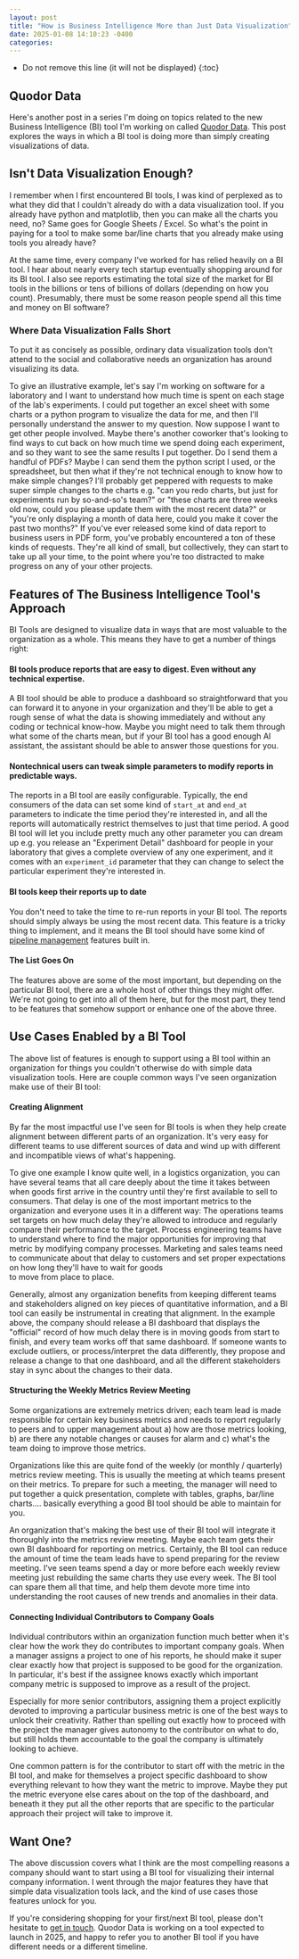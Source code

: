 ```yaml
---
layout: post
title: "How is Business Intelligence More than Just Data Visualization"
date: 2025-01-08 14:10:23 -0400
categories: 
---
```


* Do not remove this line (it will not be displayed)
{:toc}


## Quodor Data
Here's another post in a series I'm doing on topics related to the new Business Intelligence (BI) tool I'm working on called
[Quodor Data](https://www.quodor.com/quodor-data-demo-video).  This post explores the ways in which a BI tool is doing
more than simply creating visualizations of data.


## Isn't Data Visualization Enough?

I remember when I first encountered BI tools, I was kind of perplexed as to what they did that I couldn't already
do with a data visualization tool.  If you already have python and matplotlib, then you can make all the charts
you need, no?  Same goes for Google Sheets / Excel.  So what's the point in paying for a tool to make some bar/line charts
that you already make using tools you already have?

At the same time, every company I've worked for has relied heavily on a BI tool.  I hear about nearly every tech startup
eventually shopping around for its BI tool.  I also see reports estimating the total size of the market for BI tools
in the billions or tens of billions of dollars (depending on how you count).  Presumably, there must be some reason
people spend all this time and money on BI software?

### Where Data Visualization Falls Short

To put it as concisely as possible, ordinary data visualization tools don't attend to the social and collaborative
needs an organization has around visualizing its data.

To give an illustrative example, let's say I'm working on software for a laboratory and I want to understand how much
time is spent on each stage of the lab's experiments.  I could put together an excel sheet with some charts or a python
program to visualize the data for me, and then I'll personally understand the answer to my question.
Now suppose I want to get other people involved.  Maybe there's another coworker that's looking to find ways to cut
back on how much time we spend doing each experiment, and so they want to see the same results I put together.  Do I
send them a handful of PDFs?  Maybe I can send them the python script I used, or the spreadsheet, but then what if they're
not technical enough to know how to make simple changes?  I'll probably get peppered with requests to make super simple
changes to the charts e.g. "can you redo charts, but just for experiments run by so-and-so's team?" or "these charts
are three weeks old now, could you please update them with the most recent data?" or "you're only displaying a month of
data here, could you make it cover the past two months?"  If you've ever released some kind of data report to business
users in PDF form, you've probably encountered a ton of these kinds of requests.  They're all kind of small, but collectively,
they can start to take up all your time, to the point where you're too distracted to make progress on any of your other
projects.

## Features of The Business Intelligence Tool's Approach

BI Tools are designed to visualize data in ways that are most valuable to the organization as a whole.  This means they
have to get a number of things right:

#### BI tools produce reports that are easy to digest. Even without any technical expertise.
A BI tool should be able to produce a dashboard so straightforward that you can forward it to anyone in your organization and they'll be
able to get a rough sense of what the data is showing immediately and without any coding or technical know-how.  Maybe
you might need to talk them through what some of the charts mean, but if your BI tool has a good enough AI assistant, the
assistant should be able to answer those questions for you.

#### Nontechnical users can tweak simple parameters to modify reports in predictable ways.
The reports in a BI tool are easily configurable.  Typically, the end consumers of the data can set some kind of
`start_at` and `end_at` parameters to indicate the time period they're interested in, and all the reports will automatically
restrict themselves to just that time period.  A good BI tool will let you include pretty much any other parameter you
can dream up e.g. you release an "Experiment Detail" dashboard for people in your laboratory that gives a complete
overview of any one experiment, and it comes with an `experiment_id` parameter that they can change to select the particular
experiment they're interested in.

#### BI tools keep their reports up to date
You don't need to take the time to re-run reports in your BI tool.  The reports should simply always be using the most
recent data.  This feature is a tricky thing to implement, and it means the BI tool should have some kind of
[pipeline management](https://koreiklein.github.io/2025/01/01/why-bi-needs-pipeline.html) features built in.

#### The List Goes On
The features above are some of the most important, but depending on the particular BI tool, there are a whole
host of other things they might offer.  We're not going to get into all of them here, but for the most part, they
tend to be features that somehow support or enhance one of the above three.

## Use Cases Enabled by a BI Tool
The above list of features is enough to support using a BI tool within an organization for things you couldn't otherwise
do with simple data visualization tools.  Here are couple common ways I've seen organization make use of their BI tool:

#### Creating Alignment
By far the most impactful use I've seen for BI tools is when they help create alignment between different parts of
an organization.  It's very easy for different teams to use different sources of data and wind up with different
and incompatible views of what's happening.

To give one example I know quite well, in a logistics organization,
you can have several teams that all care deeply about the time it takes between when goods first arrive in the country
until they're first available to sell to consumers.  That delay is one of the most important metrics to the organization
and everyone uses it in a different way:  The operations teams set targets on how much delay they're allowed to introduce
and regularly compare their performance to the target.  Process engineering teams 
have to understand where to find the major opportunities for improving that metric by modifying company processes.
Marketing and sales teams need
to communicate about that delay to customers and set proper expectations on how long they'll have to wait for goods  
to move from place to place.

Generally, almost any organization benefits from keeping different teams and stakeholders aligned on key pieces of
quantitative information, and a BI tool can easily be instrumental in creating that alignment.  In the example above,
the company should release a BI dashboard that displays the "official" record of how much delay there is in moving
goods from start to finish, and every team works off that same dashboard.  If someone wants to exclude outliers, or
process/interpret the data differently, they propose and release a change to that one dashboard, and all the different
stakeholders stay in sync about the changes to their data.

#### Structuring the Weekly Metrics Review Meeting
Some organizations are extremely metrics driven; each team lead is made responsible for certain key business metrics
and needs to report regularly to peers and to upper management about a) how are those metrics looking, b) are there any
notable changes or causes for alarm and c) what's the team doing to improve those metrics.

Organizations like this are quite fond of the weekly (or monthly / quarterly) metrics review meeting.  This is usually
the meeting at which teams present on their metrics.  To prepare for such a meeting, the manager will need to put together
a quick presentation, complete with tables, graphs, bar/line charts.... basically everything a good BI tool should be
able to maintain for you.

An organization that's making the best use of their BI tool will integrate it thoroughly into the metrics review meeting.
Maybe each team gets their own BI dashboard for reporting on metrics.  Certainly, the BI tool can reduce the amount of
time the team leads have to spend preparing for the review meeting.  I've seen teams spend a day or more before each
weekly review meeting just rebuilding the same charts they use every week.  The BI tool can spare them all that time,
and help them devote more time into understanding the root causes of new trends and anomalies in their data.

#### Connecting Individual Contributors to Company Goals
Individual contributors within an organization function much better when it's clear how the work they do
contributes to important company goals.  When a manager assigns a project to one of his reports, he should make it
super clear exactly how that project is supposed to be good for the organization.  In particular, it's best if the assignee
knows exactly which important company metric is supposed to improve as a result of the project.

Especially for more senior contributors, assigning them a project explicitly devoted to improving a particular business
metric is one of the best ways to unlock their creativity.  Rather than spelling out exactly how to proceed with the project
the manager gives autonomy to the contributor on what to do, but still holds them accountable to the goal
the company is ultimately looking to achieve.

One common pattern is for the contributor to start off with the metric in the BI tool, and make for themselves a project
specific dashboard to show everything relevant to how they want the metric to improve.  Maybe they put the metric
everyone else cares about on the top of the dashboard, and beneath it they put all the other reports that are specific
to the particular approach their project will take to improve it.

## Want One?
The above discussion covers what I think are the most compelling reasons a company should want to start using a BI tool
for visualizing their internal company information.  I went through the major features they have that simple data
visualization tools lack, and the kind of use cases those features unlock for you.

If you're considering shopping for your first/next BI tool, please don't hesitate
to [get in touch](https://www.quodor.com/quodor-data-demo-video).  Quodor Data is working on a tool expected to launch in
2025, and happy to refer you to another BI tool if you have different needs or a different timeline.
